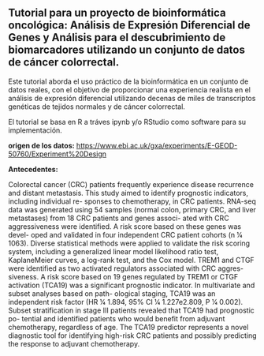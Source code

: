 ## Tutorial para un proyecto de bioinformática oncológica: Análisis de Expresión Diferencial de Genes y Análisis para el descubrimiento de biomarcadores utilizando un conjunto de datos de cáncer colorrectal.

Este tutorial aborda el uso práctico de la bioinformática en un conjunto de datos reales, con el objetivo de proporcionar una experiencia realista en el análisis de expresión diferencial utilizando decenas de miles de transcriptos genéticas de tejidos normales y de cáncer colorrectal.

El tutorial se basa en R a tráves ipynb y/o RStudio como software para su implementación.


**origen de los datos:** https://www.ebi.ac.uk/gxa/experiments/E-GEOD-50760/Experiment%20Design

**Antecedentes:**

Colorectal cancer (CRC) patients frequently experience disease recurrence and distant metastasis. This study aimed to identify prognostic indicators, including individual re- sponses to chemotherapy, in CRC patients. RNA-seq data was generated using 54 samples (normal colon, primary CRC, and liver metastases) from 18 CRC patients and genes associ- ated with CRC aggressiveness were identified. A risk score based on these genes was devel- oped and validated in four independent CRC patient cohorts (n 1⁄4 1063). Diverse statistical methods were applied to validate the risk scoring system, including a generalized linear model likelihood ratio test, KaplaneMeier curves, a log-rank test, and the Cox model. TREM1 and CTGF were identified as two activated regulators associated with CRC aggres- siveness. A risk score based on 19 genes regulated by TREM1 or CTGF activation (TCA19) was a significant prognostic indicator. In multivariate and subset analyses based on path- ological staging, TCA19 was an independent risk factor (HR 1⁄4 1.894, 95% CI 1⁄4 1.227e2.809, P 1⁄4 0.002). Subset stratification in stage III patients revealed that TCA19 had prognostic po- tential and identified patients who would benefit from adjuvant chemotherapy, regardless of age. The TCA19 predictor represents a novel diagnostic tool for identifying high-risk CRC patients and possibly predicting the response to adjuvant chemotherapy.

